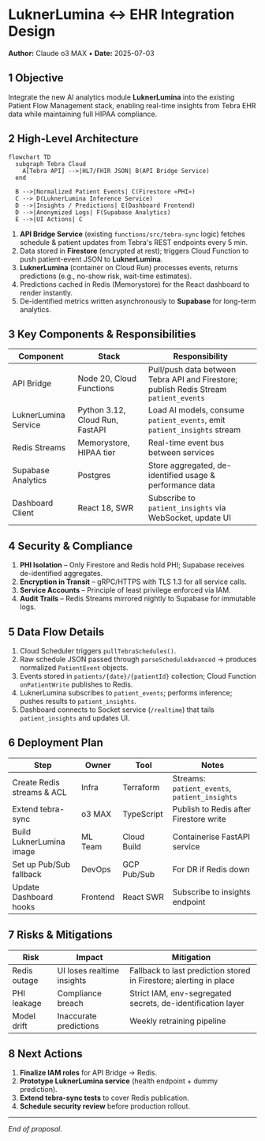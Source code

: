 # LuknerLumina ↔️ EHR Integration Design

**Author:** Claude o3 MAX • **Date:** 2025-07-03

## 1  Objective

Integrate the new AI analytics module **LuknerLumina** into the existing Patient Flow Management stack, enabling real-time insights from Tebra EHR data while maintaining full HIPAA compliance.

## 2  High-Level Architecture

```mermaid
flowchart TD
  subgraph Tebra Cloud
    A[Tebra API] -->|HL7/FHIR JSON| B(API Bridge Service)
  end

  B -->|Normalized Patient Events| C(Firestore «PHI»)
  C --> D(LuknerLumina Inference Service)
  D -->|Insights / Predictions| E(Dashboard Frontend)
  D -->|Anonymized Logs| F(Supabase Analytics)
  E -->|UI Actions| C
```

1. **API Bridge Service** (existing `functions/src/tebra-sync` logic) fetches schedule & patient updates from Tebra's REST endpoints every 5 min.
2. Data stored in **Firestore** (encrypted at rest); triggers Cloud Function to push patient-event JSON to **LuknerLumina**.
3. **LuknerLumina** (container on Cloud Run) processes events, returns predictions (e.g., no-show risk, wait-time estimates).
4. Predictions cached in Redis (Memorystore) for the React dashboard to render instantly.
5. De-identified metrics written asynchronously to **Supabase** for long-term analytics.

## 3  Key Components & Responsibilities

| Component | Stack | Responsibility |
|-----------|-------|----------------|
| API Bridge | Node 20, Cloud Functions | Pull/push data between Tebra API and Firestore; publish Redis Stream `patient_events` |
| LuknerLumina Service | Python 3.12, Cloud Run, FastAPI | Load AI models, consume `patient_events`, emit `patient_insights` stream |
| Redis Streams | Memorystore, HIPAA tier | Real-time event bus between services |
| Supabase Analytics | Postgres | Store aggregated, de-identified usage & performance data |
| Dashboard Client | React 18, SWR | Subscribe to `patient_insights` via WebSocket, update UI |

## 4  Security & Compliance

1. **PHI Isolation** – Only Firestore and Redis hold PHI; Supabase receives de-identified aggregates.
2. **Encryption in Transit** – gRPC/HTTPS with TLS 1.3 for all service calls.
3. **Service Accounts** – Principle of least privilege enforced via IAM.
4. **Audit Trails** – Redis Streams mirrored nightly to Supabase for immutable logs.

## 5  Data Flow Details

1. Cloud Scheduler triggers `pullTebraSchedules()`.
2. Raw schedule JSON passed through `parseScheduleAdvanced` → produces normalized `PatientEvent` objects.
3. Events stored in `patients/{date}/{patientId}` collection; Cloud Function `onPatientWrite` publishes to Redis.
4. LuknerLumina subscribes to `patient_events`; performs inference; pushes results to `patient_insights`.
5. Dashboard connects to Socket service (`/realtime`) that tails `patient_insights` and updates UI.

## 6  Deployment Plan

| Step | Owner | Tool | Notes |
|------|-------|------|-------|
| Create Redis streams & ACL | Infra | Terraform | Streams: `patient_events`, `patient_insights` |
| Extend tebra-sync | o3 MAX | TypeScript | Publish to Redis after Firestore write |
| Build LuknerLumina image | ML Team | Cloud Build | Containerise FastAPI service |
| Set up Pub/Sub fallback | DevOps | GCP Pub/Sub | For DR if Redis down |
| Update Dashboard hooks | Frontend | React SWR | Subscribe to insights endpoint |

## 7  Risks & Mitigations

| Risk | Impact | Mitigation |
|------|--------|-----------|
| Redis outage | UI loses realtime insights | Fallback to last prediction stored in Firestore; alerting in place |
| PHI leakage | Compliance breach | Strict IAM, env-segregated secrets, de-identification layer |
| Model drift | Inaccurate predictions | Weekly retraining pipeline |

## 8  Next Actions

1. **Finalize IAM roles** for API Bridge → Redis.
2. **Prototype LuknerLumina service** (health endpoint + dummy prediction).
3. **Extend tebra-sync tests** to cover Redis publication.
4. **Schedule security review** before production rollout.

---

*End of proposal.* 